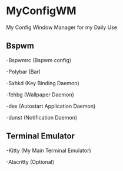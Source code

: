 # MyConfigWM

My Config Window Manager for my Daily Use

## Bspwm

-Bspwmrc (Bspwm config)

-Polybar (Bar)

-Sxhkd (Key Binding Daemon)

-fehbg (Wallpaper Daemon)

-dex (Autostart Application Daemon)

-dunst (Notification Daemon)

## Terminal Emulator

-Kitty (My Main Terminal Emulator)

-Alacritty (Optional)
